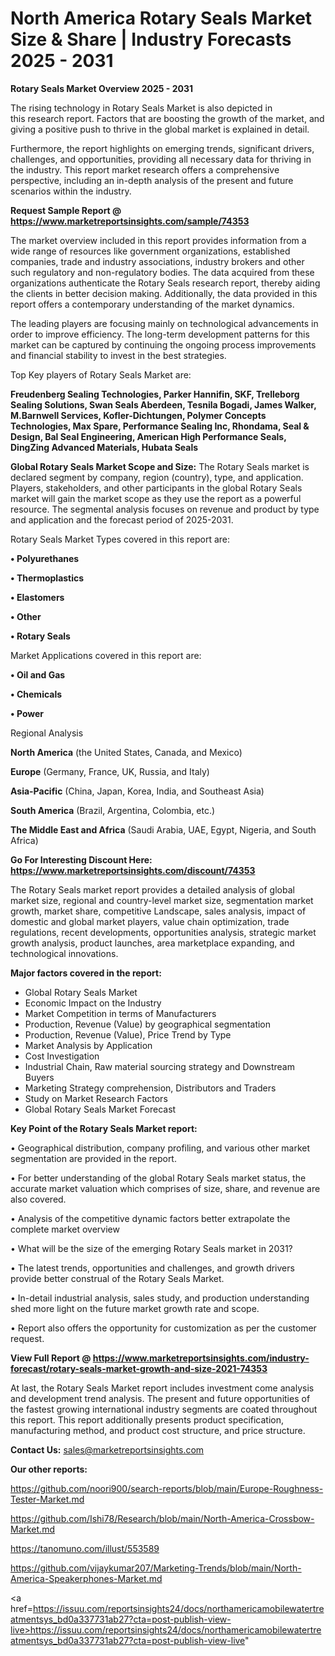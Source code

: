 # North America Rotary Seals Market Size & Share | Industry Forecasts 2025 - 2031

<Strong> Rotary Seals Market Overview 2025 - 2031</strong>

The rising technology in Rotary Seals Market is also depicted in this research report. Factors that are boosting the growth of the market, and giving a positive push to thrive in the global market is explained in detail.

Furthermore, the report highlights on emerging trends, significant drivers, challenges, and opportunities, providing all necessary data for thriving in the industry. This report market research offers a comprehensive perspective, including an in-depth analysis of the present and future scenarios within the industry.

<strong>Request Sample Report @ <a href=https://www.marketreportsinsights.com/sample/74353>https://www.marketreportsinsights.com/sample/74353</a></strong>

The market overview included in this report provides information from a wide range of resources like government organizations, established companies, trade and industry associations, industry brokers and other such regulatory and non-regulatory bodies. The data acquired from these organizations authenticate the Rotary Seals research report, thereby aiding the clients in better decision making. Additionally, the data provided in this report offers a contemporary understanding of the market dynamics.

The leading players are focusing mainly on technological advancements in order to improve efficiency. The long-term development patterns for this market can be captured by continuing the ongoing process improvements and financial stability to invest in the best strategies.

Top Key players of Rotary Seals Market are:

<strong>Freudenberg Sealing Technologies, Parker Hannifin, SKF, Trelleborg Sealing Solutions, Swan Seals Aberdeen, Tesnila Bogadi, James Walker, M.Barnwell Services, Kofler-Dichtungen, Polymer Concepts Technologies, Max Spare, Performance Sealing Inc, Rhondama, Seal & Design, Bal Seal Engineering, American High Performance Seals, DingZing Advanced Materials, Hubata Seals</strong>

<strong><b>Global Rotary Seals Market Scope and Size:</b></strong>
The Rotary Seals market is declared segment by company, region (country), type, and application. Players, stakeholders, and other participants in the global Rotary Seals market will gain the market scope as they use the report as a powerful resource. The segmental analysis focuses on revenue and product by type and application and the forecast period of 2025-2031.

Rotary Seals Market Types covered in this report are:

<strong>• Polyurethanes

• Thermoplastics

• Elastomers

• Other

• Rotary Seals</strong>

Market Applications covered in this report are:

<strong>• Oil and Gas

• Chemicals

• Power</strong> 

Regional Analysis

<strong>North America</strong> (the United States, Canada, and Mexico)

<strong>Europe</strong> (Germany, France, UK, Russia, and Italy)

<strong>Asia-Pacific</strong> (China, Japan, Korea, India, and Southeast Asia)

<strong>South America</strong> (Brazil, Argentina, Colombia, etc.)

<strong>The Middle East and Africa</strong> (Saudi Arabia, UAE, Egypt, Nigeria, and South Africa)

<strong>Go For Interesting Discount Here: <a href=https://www.marketreportsinsights.com/discount/74353>https://www.marketreportsinsights.com/discount/74353</a></strong>

The Rotary Seals market report provides a detailed analysis of global market size, regional and country-level market size, segmentation market growth, market share, competitive Landscape, sales analysis, impact of domestic and global market players, value chain optimization, trade regulations, recent developments, opportunities analysis, strategic market growth analysis, product launches, area marketplace expanding, and technological innovations.

<strong><b>Major factors covered in the report:</b></strong>
<ul>
  <li>Global Rotary Seals Market </li>
  <li>Economic Impact on the Industry</li>
  <li>Market Competition in terms of Manufacturers</li>
  <li>Production, Revenue (Value) by geographical segmentation</li>
  <li>Production, Revenue (Value), Price Trend by Type</li>
  <li>Market Analysis by Application</li>
  <li>Cost Investigation</li>
  <li>Industrial Chain, Raw material sourcing strategy and Downstream Buyers</li>
  <li>Marketing Strategy comprehension, Distributors and Traders</li>
  <li>Study on Market Research Factors</li>
  <li>Global Rotary Seals Market Forecast</li>
</ul>

<strong><b>Key Point of the Rotary Seals Market report:</b></strong>

• Geographical distribution, company profiling, and various other market segmentation are provided in the report.

• For better understanding of the global Rotary Seals market status, the accurate market valuation which comprises of size, share, and revenue are also covered.

• Analysis of the competitive dynamic factors better extrapolate the complete market overview

• What will be the size of the emerging Rotary Seals market in 2031?

• The latest trends, opportunities and challenges, and growth drivers provide better construal of the Rotary Seals Market.

• In-detail industrial analysis, sales study, and production understanding shed more light on the future market growth rate and scope.

• Report also offers the opportunity for customization as per the customer request.

<strong><b>View Full Report @ <a href=https://www.marketreportsinsights.com/industry-forecast/rotary-seals-market-growth-and-size-2021-74353>https://www.marketreportsinsights.com/industry-forecast/rotary-seals-market-growth-and-size-2021-74353</a></b></strong>


At last, the Rotary Seals Market report includes investment come analysis and development trend analysis. The present and future opportunities of the fastest growing international industry segments are coated throughout this report. This report additionally presents product specification, manufacturing method, and product cost structure, and price structure.

<strong>Contact Us:</strong>
sales@marketreportsinsights.com

<strong>Our other reports:</strong>

<a href=https://github.com/noori900/search-reports/blob/main/Europe-Roughness-Tester-Market.md>https://github.com/noori900/search-reports/blob/main/Europe-Roughness-Tester-Market.md</a>

<a href=https://github.com/Ishi78/Research/blob/main/North-America-Crossbow-Market.md>https://github.com/Ishi78/Research/blob/main/North-America-Crossbow-Market.md</a>

<a href=https://tanomuno.com/illust/553589>https://tanomuno.com/illust/553589</a>

<a href=https://github.com/vijaykumar207/Marketing-Trends/blob/main/North-America-Speakerphones-Market.md>https://github.com/vijaykumar207/Marketing-Trends/blob/main/North-America-Speakerphones-Market.md</a>

<a href=https://issuu.com/reportsinsights24/docs/northamericamobilewatertreatmentsys_bd0a337731ab27?cta=post-publish-view-live>https://issuu.com/reportsinsights24/docs/northamericamobilewatertreatmentsys_bd0a337731ab27?cta=post-publish-view-live</a>"
